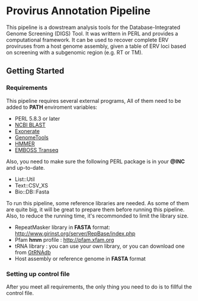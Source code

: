 # Provirus Annotation Pipeline

This pipeline is a dowstream analysis tools for the Database-Integrated Genome Screening (DIGS) Tool. It was writtern in PERL and provides a computational framework. It can be used to recover complete ERV proviruses from a host genome assembly, given a table of ERV loci based on screening with a subgenomic region (e.g. RT or TM).

## Getting Started

### Requirements
This pipeline requires several external programs, All of them need to be added to **PATH** enviroment variables:
 - PERL 5.8.3 or later
 - [NCBI BLAST](ftp://ftp.ncbi.nlm.nih.gov/blast/executables/blast+/LATEST/)
 - [Exonerate](https://www.ebi.ac.uk/about/vertebrate-genomics/software/exonerate)
 - [GenomeTools](http://genometools.org/)
 - [HMMER](http://hmmer.org/)
 - [EMBOSS Transeq](http://emboss.open-bio.org)
 
Also, you need to make sure the following PERL package is in your **\@INC** and up-to-date.
 - List::Util
 - Text::CSV_XS
 - Bio::DB::Fasta
 
To run this pipeline, some reference libraries are needed. As some of them are quite big, it will be great to prepare them before running this pipeline. Also, to reduce the running time, it's recommonded to limit the library size.
 - RepeatMasker library in **FASTA** format: http://www.girinst.org/server/RepBase/index.php
 - Pfam **hmm** profile : http://pfam.xfam.org
 - tRNA library : you can use your own library, or you can download one from [GtRNAdb](http://gtrnadb.ucsc.edu)
 - Host assembly or reference genome in **FASTA** format
 
### Setting up control file
After you meet all requirements, the only thing you need to do is to fillful the control file. 
